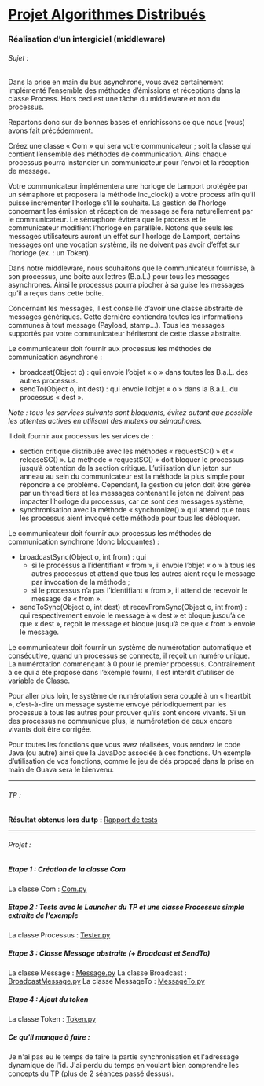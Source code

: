 # <u>Projet Algorithmes Distribués</u>
 
### Réalisation d’un intergiciel (middleware)
###### Sujet :
Dans la prise en main du bus asynchrone, vous avez certainement implémenté l’ensemble des méthodes d’émissions et réceptions dans la classe Process. Hors ceci est une tâche du middleware et
non du processus.

Repartons donc sur de bonnes bases et enrichissons ce que nous (vous) avons fait précédemment.

Créez une classe « Com » qui sera votre communicateur ; soit la classe qui contient l’ensemble des méthodes de communication. Ainsi chaque processus pourra instancier un communicateur pour l’envoi et la réception de message. 

Votre communicateur implémentera une horloge de Lamport protégée par un sémaphore et proposera la méthode inc_clock() a votre process afin qu’il puisse incrémenter l’horloge s’il le souhaite. La gestion de l’horloge concernant les émission et réception de message se fera naturellement par le communicateur. Le sémaphore évitera que le process et le communicateur modifient l’horloge en parallèle. Notons que seuls les messages utilisateurs auront un effet sur l’horloge de Lamport, certains messages ont une vocation système, ils ne doivent pas avoir d’effet sur l’horloge (ex. : un Token).

Dans notre middleware, nous souhaitons que le communicateur fournisse, à son processus, une boite aux lettres (B.a.L.) pour tous les messages asynchrones. Ainsi le processus pourra piocher à sa guise les messages qu’il a reçus dans cette boite.

Concernant les messages, il est conseillé d’avoir une classe abstraite de messages génériques. Cette dernière contiendra toutes les informations communes à tout message (Payload, stamp…). Tous les messages supportés par votre communicateur hériteront de cette classe abstraite. 

Le communicateur doit fournir aux processus les méthodes de communication asynchrone :
- broadcast(Object o) : qui envoie l’objet « o » dans toutes les B.a.L. des autres processus.
- sendTo(Object o, int dest) : qui envoie l’objet « o » dans la B.a.L. du processus « dest ».

*Note : tous les services suivants sont bloquants, évitez autant que possible les attentes actives en utilisant des mutexs ou sémaphores.*

Il doit fournir aux processus les services de :
- section critique distribuée avec les méthodes « requestSC() » et « releaseSC() ». La méthode « requestSC() » doit bloquer le processus jusqu’à obtention de la section critique. L’utilisation d’un jeton sur anneau au sein du communicateur est la méthode la plus simple pour répondre à ce problème. Cependant, la gestion du jeton doit être gérée par un thread tiers et les messages contenant le jeton ne doivent pas impacter l’horloge du processus, car ce sont des messages système,
- synchronisation avec la méthode « synchronize() » qui attend que tous les processus aient invoqué cette méthode pour tous les débloquer.

Le communicateur doit fournir aux processus les méthodes de communication synchrone (donc bloquantes) :
- broadcastSync(Object o, int from) : qui 
    - si le processus a l’identifiant « from », il envoie l’objet « o » à tous les autres processus et attend que tous les autres aient reçu le message par invocation de la méthode ; 
    - si le processus n’a pas l’identifiant « from », il attend de recevoir le message de « from ». 
- sendToSync(Object o, int dest) et recevFromSync(Object o, int from) : qui respectivement envoie le message à « dest » et bloque jusqu’à ce que « dest », reçoit le message et bloque jusqu’à ce que « from » envoie le message.

Le communicateur doit fournir un système de numérotation automatique et consécutive, quand un processus se connecte, il reçoit un numéro unique. La numérotation commençant à 0 pour le premier processus. Contrairement à ce qui a été proposé dans l’exemple fourni, il est interdit d’utiliser de variable de Classe.

Pour aller plus loin, le système de numérotation sera couplé à un « heartbit », c’est-à-dire un message système envoyé périodiquement par les processus à tous les autres pour prouver qu’ils sont encore vivants. Si un des processus ne communique plus, la numérotation de ceux encore vivants doit être corrigée.

Pour toutes les fonctions que vous avez réalisées, vous rendrez le code Java (ou autre) ainsi que la JavaDoc associée à ces fonctions. Un exemple d’utilisation de vos fonctions, comme le jeu de dés proposé dans la prise en main de Guava sera le bienvenu.

---

###### TP :
**Résultat obtenus lors du tp :** [Rapport de tests](RapportDeTest.md)

---

###### Projet :
##### Etape 1 : Création de la classe Com
La classe Com : [Com.py](Com.py)

##### Etape 2 : Tests avec le Launcher du TP et une classe Processus simple extraite de l'exemple
La classe Processus : [Tester.py](Tester.py)

##### Etape 3 : Classe Message abstraite (+ Broadcast et SendTo)
La classe Message : [Message.py](Message.py)
La classe Broadcast : [BroadcastMessage.py](BroadcastMessage.py)
La classe MessageTo : [MessageTo.py](MessageTo.py)

##### Etape 4 : Ajout du token
La classe Token : [Token.py](Token.py) 

##### Ce qu'il manque à faire :
Je n'ai pas eu le temps de faire la partie synchronisation et l'adressage dynamique de l'id.
J'ai perdu du temps en voulant bien comprendre les concepts du TP (plus de 2 séances passé dessus).